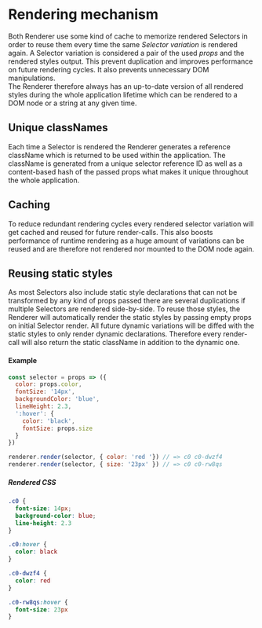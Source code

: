 # Rendering mechanism

Both Renderer use some kind of cache to memorize rendered Selectors in order to reuse them every time the same *Selector variation* is rendered again. A Selector variation is considered a pair of the used *props* and the rendered styles output. This prevent duplication and improves performance on future rendering cycles. It also prevents unnecessary DOM manipulations.
<br>
The Renderer therefore always has an up-to-date version of all rendered styles during the whole application lifetime which can be rendered to a DOM node or a string at any given time.


## Unique classNames
Each time a Selector is rendered the Renderer generates a reference className which is returned to be used within the application. The className is generated from a unique selector reference ID as well as a content-based hash of the passed props what makes it unique throughout the whole application.

## Caching
To reduce redundant rendering cycles every rendered selector variation will get cached and reused for future render-calls. This also boosts performance of runtime rendering as a huge amount of variations can be reused and are therefore not rendered nor mounted to the DOM node again.

## Reusing static styles
As most Selectors also include static style declarations that can not be transformed by any kind of props passed there are several duplications if multiple Selectors are rendered side-by-side. To reuse those styles, the Renderer will automatically render the static styles by passing empty props on initial Selector render.
All future dynamic variations will be diffed with the static styles to only render dynamic declarations. Therefore every render-call will also return the static className in addition to the dynamic one.

#### Example
```javascript
const selector = props => ({
  color: props.color,
  fontSize: '14px',
  backgroundColor: 'blue',
  lineHeight: 2.3,
  ':hover': {
    color: 'black',
    fontSize: props.size
  }
})

renderer.render(selector, { color: 'red '}) // => c0 c0-dwzf4
renderer.render(selector, { size: '23px' }) // => c0 c0-rw8qs
```

##### Rendered CSS
```CSS
.c0 {
  font-size: 14px;
  background-color: blue;
  line-height: 2.3
}

.c0:hover {
  color: black
}

.c0-dwzf4 {
  color: red
}

.c0-rw8qs:hover {
  font-size: 23px
}
```
